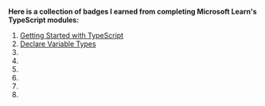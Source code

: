 
__Here is a collection of badges I earned from completing Microsoft Learn's TypeScript modules:__
1. [Getting Started with TypeScript](https://learn.microsoft.com/api/achievements/share/ru-ru/artsemrogovenko/KGVU27MB?sharingId=8AF3BECAB3436D4F)  
2. [Declare Variable Types](https://learn.microsoft.com/api/achievements/share/ru-ru/artsemrogovenko/3RLZKSKH?sharingId=8AF3BECAB3436D4F)
3. 
4. 
5. 
6. 
7. 
8. 
